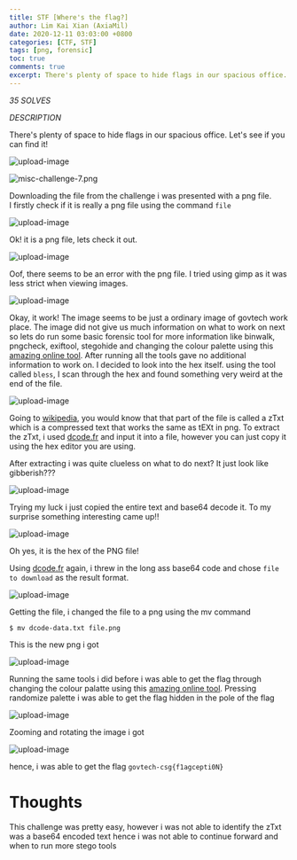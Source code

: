 ```yaml
---
title: STF [Where's the flag?]
author: Lim Kai Xian (AxiaMil)
date: 2020-12-11 03:03:00 +0800
categories: [CTF, STF]
tags: [png, forensic]
toc: true
comments: true
excerpt: There's plenty of space to hide flags in our spacious office. Let's see if you can find it!
---
```


*35 SOLVES*

*DESCRIPTION*

There's plenty of space to hide flags in our spacious office. Let's see if you can find it!  

![upload-image](/assets/img/blog/STF-Where-is-the-flag/1.png)

![misc-challenge-7.png](https://github.com/TeamCookieZ/Stack-the-Flag/blob/main/Miscellaneous/Where%27s%20the%20flag/misc-challenge-7.png?raw=true)

Downloading the file from the challenge i was presented with a png file.  
I firstly check if it is really a png file using the command `file`

![upload-image](/assets/img/blog/STF-Where-is-the-flag/2.png)

Ok! it is a png file, lets check it out.  

![upload-image](/assets/img/blog/STF-Where-is-the-flag/3.png)

Oof, there seems to be an error with the png file. I tried using gimp as it was less strict when viewing images.  

![upload-image](/assets/img/blog/STF-Where-is-the-flag/4.png)

Okay, it work! The image seems to be just a ordinary image of govtech work place. 
The image did not give us much information on what to work on next so lets do run some basic forensic tool for more information like
binwalk, pngcheck, exiftool, stegohide and changing the colour palette using this [amazing online tool](https://stegonline.georgeom.net/upload).
After running all the tools gave no additional information to work on. I decided to look into the hex itself. using the tool called `bless`, 
I scan through the hex and found something very weird at the end of the file.  

![upload-image](/assets/img/blog/STF-Where-is-the-flag/5.png)  

Going to [wikipedia](https://en.wikipedia.org/wiki/Portable_Network_Graphics), you would know that that part of the file is called a zTxt which is a compressed text that works the same as tEXt in png.
To extract the zTxt, i used [dcode.fr](https://www.dcode.fr/png-chunks) and input it into a file, however you can just copy it using the hex editor you are using.  

After extracting i was quite clueless on what to do next? It just look like gibberish???  

![upload-image](/assets/img/blog/STF-Where-is-the-flag/6.png)  

 Trying my luck i just copied the entire text and base64 decode it. To my surprise something interesting came up!!  

 ![upload-image](/assets/img/blog/STF-Where-is-the-flag/7.png)  

 Oh yes, it is the hex of the PNG file!

 Using [dcode.fr](https://www.dcode.fr/base-64-encoding) again, i threw in the long ass base64 code and chose `file to download` as the result format.  

 ![upload-image](/assets/img/blog/STF-Where-is-the-flag/8.png)  

 Getting the file, i changed the file to a png using the mv command 
 ```
 $ mv dcode-data.txt file.png
 ```
 
 This is the new png i got

 ![upload-image](/assets/img/blog/STF-Where-is-the-flag/9.png)  

 Running the same tools i did before i was able to get the flag through changing the colour palatte using this [amazing online tool](https://stegonline.georgeom.net/upload).
 Pressing randomize palette i was able to get the flag hidden in the pole of the flag 

![upload-image](/assets/img/blog/STF-Where-is-the-flag/10.png)

Zooming and rotating the image i got

![upload-image](/assets/img/blog/STF-Where-is-the-flag/11.png)

hence, i was able to get the flag `govtech-csg{f1agcepti0N}`

# Thoughts

This challenge was pretty easy, however i was not able to identify the zTxt was a base64 encoded text hence i was not able to continue forward and when to run more stego tools
